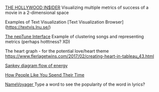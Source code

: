 [THE HOLLYWOOD IN$IDER](https://www.informationisbeautiful.net/visualizations/the-hollywood-insider/) Visualizing multiple metrics of success of a movie in a 2-dimensional space

Examples of Text Visualization [Text Visualization Browser] (https://textvis.lnu.se/)

[The nepTune Interface](http://www.cp.jku.at/projects/neptune/) Example of clustering songs and representing metrics (perhaps hotttness? XD)


The heart graph - for the potential love/heart theme https://www.flerlagetwins.com/2017/02/creating-heart-in-tableau_43.html

[Sankey diagram flow of energy](https://observablehq.com/@d3/sankey-diagram)

[How People Like You Spend Their Time](https://flowingdata.com/2016/12/06/how-people-like-you-spend-their-time/)

[NameVoyager ](https://www.babynamewizard.com/voyager#prefix=&sw=both&exact=false) Type a word to see the popularity of the word in lyrics?
